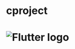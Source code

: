 # cproject
# ![Flutter logo][]
[Flutter logo]: https://raw.githubusercontent.com/flutter/website/master/src/_assets/image/flutter-lockup.png
